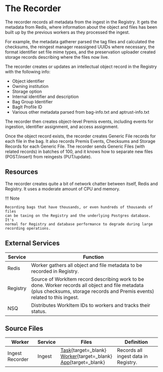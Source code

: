 # The Recorder

The recorder records all metadata from the ingest in the Registry. It gets the metadata from Redis, where information about the object and files has been built up by the previous workers as they processed the ingest.

For example, the metadata gatherer parsed the tag files and calculated the checksums, the reingest manager reassigned UUIDs where necessary, the format identifier set file mime types, and the preservation uploader created storage records describing where the files now live.

The recorder creates or updates an intellectual object record in the Registry with the following info:

* Object identifier
* Owning institution
* Storage option
* Internal identifier and description
* Bag Group Identifier
* BagIt Profile ID
* Various other metadata parsed from bag-info.txt and aptrust-info.txt

The recorder then creates object-level Premis events, including events for ingestion, identifier assignment, and access assignment.

Once the object record exists, the recorder creates Generic File records for each file in the bag. It also records Premis Events, Checksums and Storage Records for each Generic File. The recorder sends Generic Files (with related records) in batches of 100, and it knows how to separate new files (POST/insert) from reingests (PUT/update).

## Resources

The recorder creates quite a bit of network chatter between itself, Redis and Registry. It uses a moderate amount of CPU and memory.

!!! Note

    Recording bags that have thousands, or even hundreds of thousands of files
    can be taxing on the Registry and the underlying Postgres database. It's
    normal for Registry and database performance to degrade during large
    recording operations.

## External Services

| Service | Function |
| ------- | -------- |
| Redis | Worker gathers all object and file metadata to be recorded in Registry.
| Registry | Source of WorkItem record describing work to be done. Worker records all object and file metadata (plus checksums, storage records and Premis events) related to this ingest.
| NSQ | Distributes WorkItem IDs to workers and tracks their status.


## Source Files

| Worker | Service | Files | Definition |
| ------ | ------- | ----- | ---------- |
| Ingest Recorder | Ingest | [Task](https://github.com/APTrust/preservation-services/blob/master/ingest/recorder.go){target=_blank} <br/> [Worker](https://github.com/APTrust/preservation-services/blob/master/workers/ingest_recorder.go){target=_blank} <br/> [App](https://github.com/APTrust/preservation-services/blob/master/apps/ingest_recorder/ingest_recorder.go){target=_blank} | Records all ingest data in Registry. |
